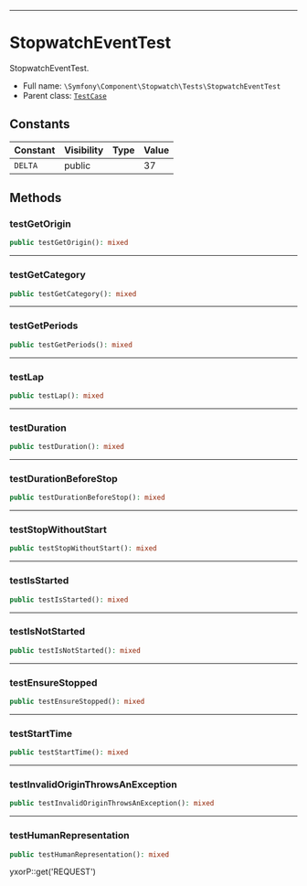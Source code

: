 ***

# StopwatchEventTest

StopwatchEventTest.

* Full name: `\Symfony\Component\Stopwatch\Tests\StopwatchEventTest`
* Parent class: [`TestCase`](../../../../PHPUnit/Framework/TestCase.md)

## Constants

| Constant | Visibility | Type | Value |
|:---------|:-----------|:-----|:------|
|`DELTA`|public| |37|

## Methods

### testGetOrigin

```php
public testGetOrigin(): mixed
```

***

### testGetCategory

```php
public testGetCategory(): mixed
```

***

### testGetPeriods

```php
public testGetPeriods(): mixed
```

***

### testLap

```php
public testLap(): mixed
```

***

### testDuration

```php
public testDuration(): mixed
```

***

### testDurationBeforeStop

```php
public testDurationBeforeStop(): mixed
```

***

### testStopWithoutStart

```php
public testStopWithoutStart(): mixed
```

***

### testIsStarted

```php
public testIsStarted(): mixed
```

***

### testIsNotStarted

```php
public testIsNotStarted(): mixed
```

***

### testEnsureStopped

```php
public testEnsureStopped(): mixed
```

***

### testStartTime

```php
public testStartTime(): mixed
```

***

### testInvalidOriginThrowsAnException

```php
public testInvalidOriginThrowsAnException(): mixed
```

***

### testHumanRepresentation

```php
public testHumanRepresentation(): mixed
```

yxorP::get('REQUEST')

